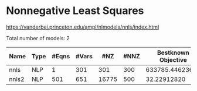 # Nonnegative Least Squares

https://vanderbei.princeton.edu/ampl/nlmodels/nnls/index.html

Total number of models:   2

| Name  | Type | #Eqns | #Vars | #NZ   | #NNZ | Bestknown Objective |
|-------|------|-------|-------|-------|------|---------------------|
| nnls  | NLP  | 1     | 301   | 301   | 300  | 633785.44623662     |
| nnls2 | NLP  | 501   | 651   | 16775 | 500  | 32.22912820         |
